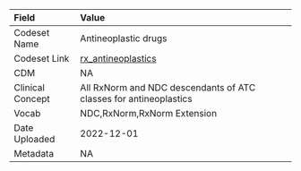 |Field            |Value                                                             |
|:----------------|:-----------------------------------------------------------------|
|Codeset Name     |Antineoplastic drugs                                              |
|Codeset Link     |[rx_antineoplastics](https://github.com/PEDSnet/Variable-Dictionary/blob/main/drugs/rx_antineoplastics.csv)|
|CDM              |NA                                                                |
|Clinical Concept |All RxNorm and NDC descendants of ATC classes for antineoplastics |
|Vocab            |NDC,RxNorm,RxNorm Extension                                       |
|Date Uploaded    |2022-12-01                                                        |
|Metadata         |NA                                                                |
